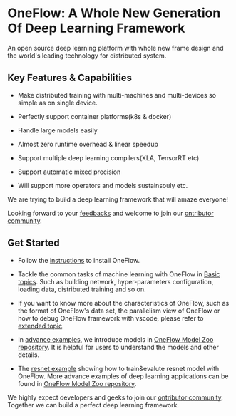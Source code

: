 # OneFlow: A Whole New Generation Of Deep Learning Framework

An open source deep learning platform with whole new frame design and the world's leading technology for distributed system.

## Key Features & Capabilities

* Make distributed training with multi-machines and multi-devices so simple as on single device.

* Perfectly support container platforms(k8s & docker)

* Handle large models easily

* Almost zero runtime overhead & linear speedup

* Support multiple deep learning compilers(XLA, TensorRT etc)

* Support automatic mixed precision

* Will support more operators and models sustainsouly etc.

We are trying to build a deep learning framework that will amaze everyone! 

Looking forward to your [feedbacks](https://github.com/Oneflow-Inc/oneflow/issues) and welcome to join our [ontributor community](contribute/intro.md).

## Get Started

- Follow the [instructions](build_ship/install.md) to install OneFlow.

- Tackle the common tasks of machine learning with OneFlow in [Basic topics](basics_topics/data_input.md). Such as building network, hyper-parameters configuration, loading data, distributed training and so on.

- If you want to know more about the characteristics of OneFlow, such as the format of OneFlow's data set, the parallelism view of OneFlow or how to debug OneFlow framework with vscode, please refer to [extended topic](extended_topics/job_function_define_call.md). 

- In [advance examples](adv_examples/resnet.md), we introduce models in [OneFlow Model Zoo repository](https://github.com/Oneflow-Inc/OneFlow-Benchmark). It is helpful for users to understand the models and other details.

- The [resnet example](adv_examples/resnet.md) showing how to train&evalute resnet model with OneFlow. More advance examples of deep learning applications can be found in [OneFlow Model Zoo repository](https://github.com/Oneflow-Inc/OneFlow-Benchmark). 

We highly expect developers and geeks to join our [ontributor community](contribute/intro.md). Together we can build a perfect deep learning framework.
